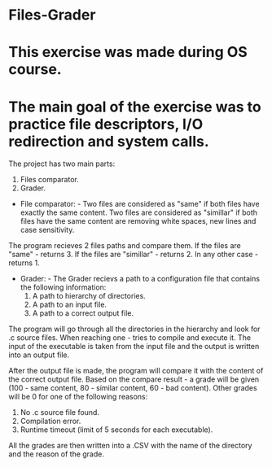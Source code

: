 # Files-Grader

# This exercise was made during OS course.
# The main goal of the exercise was to practice file descriptors, I/O redirection and system calls.

The project has two main parts:
1. Files comparator.
2. Grader.

- File comparator: -
Two files are considered as "same" if both files have exactly the same content.
Two files are considered as "simillar" if both files have the same content are removing white spaces, new lines and case sensitivity.

The program recieves 2 files paths and compare them.
If the files are "same" - returns 3.
If the files are "simillar" - returns 2.
In any other case - returns 1.

- Grader: -
The Grader recievs a path to a configuration file that contains the following information:
  1. A path to hierarchy of directories.
  2. A path to an input file.
  3. A path to a correct output file.
  
The program will go through all the directories in the hierarchy and look for .c source files.
When reaching one - tries to compile and execute it.
The input of the executable is taken from the input file and the output is written into an output file.

After the output file is made, the program will compare it with the content of the correct output file.
Based on the compare result - a grade will be given (100 - same content, 80 - similar content, 60 - bad content).
Other grades will be 0 for one of the following reasons:
  1. No .c source file found.
  2. Compilation error.
  3. Runtime timeout (limit of 5 seconds for each executable).

All the grades are then written into a .CSV with the name of the directory and the reason of the grade.
